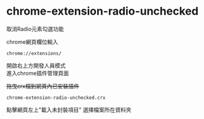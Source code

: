 # chrome-extension-radio-unchecked

取消Radio元素勾選功能  
  
chrome網頁欄位輸入  
```
chrome://extensions/ 
```
開啟右上方開發人員模式  
進入chrome插件管理頁面 


~~拖曳crx檔到網頁內已安裝插件~~  

```
chrome-extension-radio-unchecked.crx
```

點擊網頁左上"載入未封裝項目"
選擇檔案所在資料夾